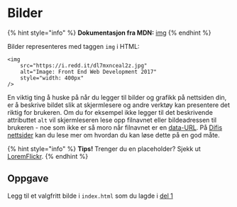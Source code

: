 # Bilder

{% hint style="info" %}
**Dokumentasjon fra MDN:** [img](https://developer.mozilla.org/en-US/docs/Web/HTML/Element/img)
{% endhint %}

Bilder representeres med taggen `img` i HTML:

```markup
<img
    src="https://i.redd.it/dl7mxnceal2z.jpg"
    alt="Image: Front End Web Development 2017"
    style="width: 400px"
/>
```

En viktig ting å huske på når du legger til bilder og grafikk på nettsiden din, er å beskrive bildet slik at skjermlesere og andre verktøy kan presentere det riktig for brukeren. Om du for eksempel ikke legger til det beskrivende attributtet `alt` vil skjermleseren lese opp filnavnet eller bildeadressen til brukeren - noe som ikke er så moro når filnavnet er en [data-URL](https://tools.ietf.org/html/rfc2397). På [Difis nettsider](https://uu.difi.no/krav-og-regelverk/losningsforslag-web/bilder-og-grafikk) kan du lese mer om hvordan du kan løse dette på en god måte.

{% hint style="info" %}
**Tips!** Trenger du en placeholder? Sjekk ut [LoremFlickr](http://loremflickr.com/).
{% endhint %}

## Oppgave

Legg til et valgfritt bilde i `index.html` som du lagde i [del 1](../cover/01-hello.md#definer-struktur-og-innhold-pa-siden)
